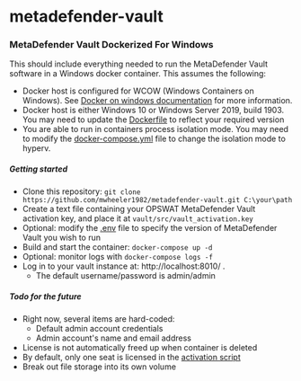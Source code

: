 # metadefender-vault

### MetaDefender Vault Dockerized For Windows
This should include everything needed to run the MetaDefender Vault software in a Windows docker container. This assumes the following:
- Docker host is configured for WCOW (Windows Containers on Windows). See [Docker on windows documentation](https://docs.docker.com/docker-for-windows/#switch-between-windows-and-linux-containers) for more information.
- Docker host is either Windows 10 or Windows Server 2019, build 1903. You may need to update the [Dockerfile](vault/Dockerfile) to reflect your required version
- You are able to run in containers process isolation mode. You may need to modify the [docker-compose.yml](docker-compose.yml) file to change the isolation mode to hyperv.

##### Getting started
- Clone this repository: `git clone https://github.com/mwheeler1982/metadefender-vault.git C:\your\path`
- Create a text file containing your OPSWAT MetaDefender Vault activation key, and place it at `vault/src/vault_activation.key`
- Optional: modify the [.env](.env) file to specify the version of MetaDefender Vault you wish to run
- Build and start the container: `docker-compose up -d`
- Optional: monitor logs with `docker-compose logs -f` 
- Log in to your vault instance at: http://localhost:8010/ .
  - The default username/password is admin/admin

##### Todo for the future
- Right now, several items are hard-coded:
  - Default admin account credentials
  - Admin account's name and email address
- License is not automatically freed up when container is deleted
- By default, only one seat is licensed in the [activation script](vault/src/activate_vault.ps1)
- Break out file storage into its own volume